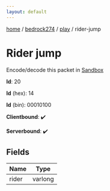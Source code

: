 ```yaml
---
layout: default
---
```


[home](/)  /  [bedrock274](/protocol/bedrock274)  /  [play](/protocol/bedrock274/play)  /  rider-jump

# Rider jump

Encode/decode this packet in [Sandbox](../../../sandbox/bedrock274#Play.RiderJump)

**Id**: 20

**Id** (hex): 14

**Id** (bin): 00010100

**Clientbound**: ✔️

**Serverbound**: ✔️

## Fields

Name | Type
---|---
rider | varlong
